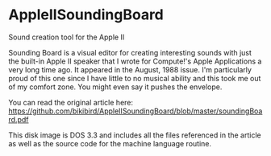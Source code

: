 # AppleIISoundingBoard
Sound creation tool for the Apple II

Sounding Board is a visual editor for creating interesting sounds with just the built-in Apple II speaker that I wrote for Compute!'s Apple Applications a very long time ago.  It appeared in the August, 1988 issue.  I'm particularly proud of this one since I have little to no musical ability and this took me out of my comfort zone.  You might even say it pushes the envelope.

You can read the original article here: https://github.com/bikibird/AppleIISoundingBoard/blob/master/soundingBoard.pdf

This disk image is DOS 3.3 and includes all the files referenced in the article as well as the source code for the machine language routine.
